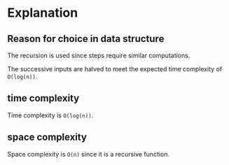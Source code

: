 # Explanation

## Reason for choice in data structure

The recursion is used since steps require similar computations.

The successive inputs are halved to meet the expected time complexity of `O(log(n))`.

## time complexity

Time complexity is `O(log(n))`.

## space complexity

Space complexity is `O(n)` since it is a recursive function.